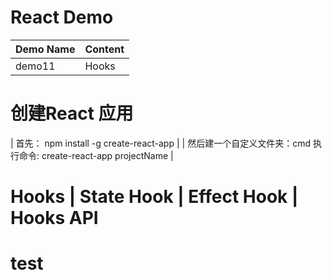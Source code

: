 # React Demo

| Demo Name | Content |
| :-------- | :------ |
| demo11	| Hooks |

# 创建React 应用
| 首先： npm install -g create-react-app |
| 然后建一个自定义文件夹：cmd 执行命令:  create-react-app  projectName |

# Hooks | State Hook | Effect Hook | Hooks API

# test